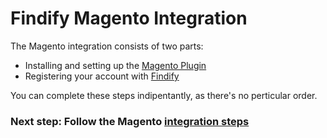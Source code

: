 # Findify Magento Integration

The Magento integration consists of two parts:
* Installing and setting up the [Magento Plugin](https://github.com/findify/findify-magento/archive/master.zip)
* Registering your account with [Findify](https://dashboard.findify.io/#/sign-in/register)

You can complete these steps indipentantly, as there's no perticular order.

### Next step: Follow the Magento [integration steps](integration.md)

